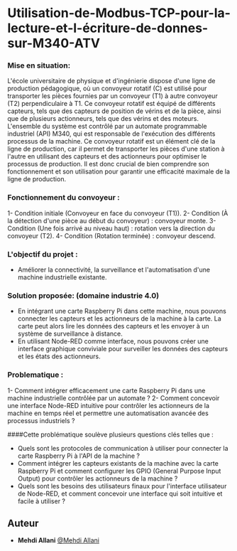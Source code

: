 # Utilisation-de-Modbus-TCP-pour-la-lecture-et-l-écriture-de-donnes-sur-M340-ATV

### Mise en situation:

L'école universitaire de physique et d'ingénierie dispose d'une ligne de production pédagogique, où un convoyeur rotatif (C) est utilisé pour transporter les pièces fournies par un convoyeur (T1) à autre convoyeur (T2) perpendiculaire à T1. Ce convoyeur rotatif est équipé de différents capteurs, tels que des capteurs de position de vérins et de la pièce, ainsi que de plusieurs actionneurs, tels que des vérins et des moteurs. L'ensemble du système est contrôlé par un automate programmable industriel (API) M340, qui est responsable de l'exécution des différents processus de la machine. Ce convoyeur rotatif est un élément clé de la ligne de production, car il permet de transporter les pièces d'une station à l'autre en utilisant des capteurs et des actionneurs pour optimiser le processus de production. Il est donc crucial de bien comprendre son fonctionnement et son utilisation pour garantir une efficacité maximale de la ligne de production.

### Fonctionnement du convoyeur :
1- Condition initiale (Convoyeur en face du convoyeur (T1)).
2- Condition (À la détection d'une pièce au début du convoyeur) : convoyeur monte.
3- Condition (Une fois arrivé au niveau haut) : rotation vers la direction du convoyeur (T2).
4- Condition (Rotation terminée) : convoyeur descend.

### L'objectif du projet : 
- Améliorer la connectivité, la surveillance et l'automatisation d'une machine industrielle existante.

### Solution proposée: (domaine industrie 4.0)
- En intégrant une carte Raspberry Pi dans cette machine, nous pouvons connecter les capteurs et les actionneurs de la machine à la carte. La carte peut alors lire les données des capteurs et les envoyer à un système de surveillance à distance.
- En utilisant Node-RED comme interface, nous pouvons créer une interface graphique conviviale pour surveiller les données des capteurs et les états des actionneurs.

### Problematique :
1- Comment intégrer efficacement une carte Raspberry Pi dans une machine industrielle contrôlée par un automate ?
2- Comment concevoir une interface Node-RED intuitive pour contrôler les actionneurs de la machine en temps réel et permettre une automatisation avancée des processus industriels ?

####Cette problématique soulève plusieurs questions clés telles que :

* Quels sont les protocoles de communication à utiliser pour connecter la carte Raspberry Pi à l'API de la machine ?
* Comment intégrer les capteurs existants de la machine avec la carte Raspberry Pi et comment configurer les GPIO (General Purpose Input Output) pour contrôler les actionneurs de la machine ?
* Quels sont les besoins des utilisateurs finaux pour l'interface utilisateur de Node-RED, et comment concevoir une interface qui soit intuitive et facile à utiliser ?


## Auteur
* **Mehdi Allani** [@Mehdi Allani](https://www.linkedin.com/in/mehdi-allani-3a18ab1b2/)